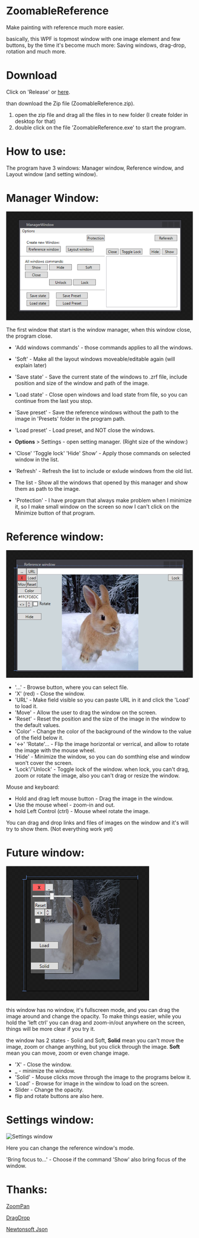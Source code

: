# ZoomableReference
Make painting with reference much more easier.

basically, this WPF is topmost window with one image element and few buttons, by the time it's become much more: Saving windows, drag-drop, rotation and much more.

# Download
Click on 'Release' or [here](https://github.com/mosheG770/GithubZoomableReference/releases/latest).

than download the Zip file (ZoomableReference.zip).
1. open the zip file and drag all the files in to new folder (I create folder in desktop for that)
2. double click on the file 'ZoomableReference.exe' to start the program.


# How to use:
The program have 3 windows: Manager window, Reference window, and Layout window (and setting window). 

# Manager Window:
![Manager window](/Images/ManagerWindow.PNG?raw=true "Manager Window")

The first window that start is the window manager, when this window close, the program close.

 * 'Add windows commands' - those commands applies to all the windows.
 * 'Soft' - Make all the layout windows moveable/editable again (will explain later)
 * 'Save state' - Save the current state of the windows to .zrf file, include position and size of the window and path of the image.
 * 'Load state' - Close open windows and load state from file, so you can continue from the last you stop.
 * 'Save preset' - Save the reference windows without the path to the image in 'Presets' folder in the program path.
 * 'Load preset' - Load preset, and NOT close the windows.
 * **Options** > Settings - open setting manager.
 (Right size of the window:)
 * 'Close' 'Toggle lock' 'Hide' Show' - Apply those commands on selected window in the list.
 * 'Refresh' - Refresh the list to include or exlude windows from the old list.
 * The list - Show all the windows that opened by this manager and show them as path to the image.

 * 'Protection' - I have program that always make problem when I minimize it, so I make small window on the screen so now I can't click on the Minimize button of that program.

 # Reference window:
 
 ![Reference window](/Images/ReferenceWindow.PNG?raw=true "Reference window")
 
 * '...' - Browse button, where you can select file.
 * 'X' (red) - Close the window.
 * 'URL' - Make field visible so you can paste URL in it and click the 'Load' to load it.
 * 'Move' - Allow the user to drag the window on the screen.
 * 'Reset' - Reset the position and the size of the image in the window to the default values.
 * 'Color' - Change the color of the background of the window to the value of the field below it.
 * '<->' 'Rotate'... - Flip the image horizontal or verrical, and allow to rotate the image with the mouse wheel.
 * 'Hide' - Minimize the window, so you can do somthing else and window won't cover the screen.
 * 'Lock'/'Unlock' - Toggle lock of the window. when lock, you can't drag, zoom or rotate the image, also you can't drag or resize the window.
 
 Mouse and keyboard:
 * Hold and drag left mouse button - Drag the image in the window.
 * Use the mouse wheel - zoom-in and out.
 * hold Left Control (ctrl) - Mouse wheel rotate the image.
 
 You can drag and drop links and files of images on the window and it's will try to show them. (Not everything work yet)
 
 # Future window:
 ![Layout window](/Images/FutureWindow.PNG?raw=true "Layout window")

this window has no window, it's fullscreen mode, and you can drag the image around and change the opacity.
To make things easier, while you hold the 'left ctrl' you can drag and zoom-in/out anywhere on the screen, things will be more clear if you try it.

the window has 2 states - Solid and Soft, **Solid** mean you can't move the image, zoom or change anything, but you click through the image. **Soft** mean you can move, zoom or even change image.


* 'X' - Close the window.
* _ - minimize the window.
* 'Solid' - Mouse clicks move through the image to the programs below it.
* 'Load' - Browse for image in the window to load on the screen.
* Slider - Change the opacity.
* flip and rotate buttons are also here.

# Settings window:
![Settings window](/Images/SettingsWindow.PNG?raw=true "Settings window")

Here you can change the reference window's mode.

'Bring focus to...' - Choose if the command 'Show' also bring focus of the window.

# Thanks:

[ZoomPan](http://stackoverflow.com/questions/741956/pan-zoom-image)

[DragDrop](http://stackoverflow.com/questions/8442085/receiving-an-image-dragged-from-web-page-to-wpf-window)

[Newtonsoft Json](http://www.newtonsoft.com/json)
